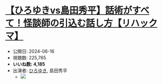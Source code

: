 # [【ひろゆきvs島田秀平】話術がすべて！怪談師の引込む話し方【リハックマ】](https://www.youtube.com/watch?v=9UVvD82zjas)
-   公開日: 2024-06-16
-   視聴数: 225,765
-   **いいね数: 4,185**
-   出演者: [ひろゆき](/rehacq_fan/people/ひろゆき "wikilink"), 島田秀平
    - [![](https://img.youtube.com/vi/9UVvD82zjas/hqdefault.jpg)](https://www.youtube.com/watch?v=9UVvD82zjas)
